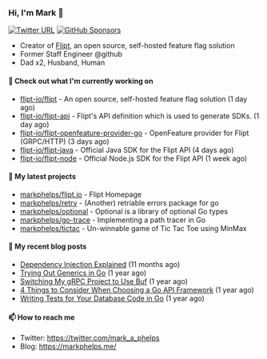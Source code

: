 ### Hi, I'm Mark 👋

[![Twitter URL](https://img.shields.io/twitter/url?label=Follow%20Me&url=https%3A%2F%2Ftwitter.com%2Fmark_a_phelps)](https://twitter.com/mark_a_phelps)
[![GitHub Sponsors](https://img.shields.io/github/sponsors/markphelps?logo=github&style=social)](https://github.com/sponsors/markphelps)

* Creator of [Flipt](https://github.com/markphelps/flipt), an open source, self-hosted feature flag solution
* Former Staff Engineer @github
* Dad x2, Husband, Human

#### 👷 Check out what I'm currently working on

- [flipt-io/flipt](https://github.com/flipt-io/flipt) - An open source, self-hosted feature flag solution (1 day ago)
- [flipt-io/flipt-api](https://github.com/flipt-io/flipt-api) - Flipt&#39;s API definition which is used to generate SDKs. (1 day ago)
- [flipt-io/flipt-openfeature-provider-go](https://github.com/flipt-io/flipt-openfeature-provider-go) - OpenFeature provider for Flipt (GRPC/HTTP) (3 days ago)
- [flipt-io/flipt-java](https://github.com/flipt-io/flipt-java) - Official Java SDK for the Flipt API (4 days ago)
- [flipt-io/flipt-node](https://github.com/flipt-io/flipt-node) - Official Node.js SDK for the Flipt API (1 week ago)

#### 🌱 My latest projects

- [markphelps/flipt.io](https://github.com/markphelps/flipt.io) - Flipt Homepage
- [markphelps/retry](https://github.com/markphelps/retry) - (Another) retriable errors package for go
- [markphelps/optional](https://github.com/markphelps/optional) - Optional is a library of optional Go types
- [markphelps/go-trace](https://github.com/markphelps/go-trace) - Implementing a path tracer in Go
- [markphelps/tictac](https://github.com/markphelps/tictac) - Un-winnable game of Tic Tac Toe using MinMax

#### 📜 My recent blog posts

- [Dependency Injection Explained](https://markphelps.me/posts/dependency-injection-explained/) (11 months ago)
- [Trying Out Generics in Go](https://markphelps.me/posts/trying-out-generics-in-go/) (1 year ago)
- [Switching My gRPC Project to Use Buf](https://markphelps.me/posts/switching-my-grpc-project-to-use-buf/) (1 year ago)
- [4 Things to Consider When Choosing a Go API Framework](https://markphelps.me/posts/4-things-to-consider-when-choosing-a-go-api-framework/) (1 year ago)
- [Writing Tests for Your Database Code in Go](https://markphelps.me/posts/writing-tests-for-your-database-code-in-go/) (1 year ago)

#### 📫 How to reach me

- Twitter: https://twitter.com/mark_a_phelps
- Blog: https://markphelps.me/
